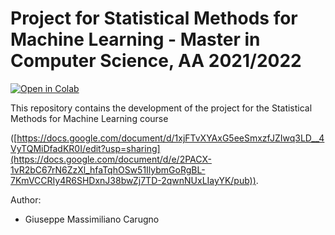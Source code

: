 # Project for Statistical Methods for Machine Learning - Master in Computer Science, AA 2021/2022

[![Open in Colab](https://colab.research.google.com/assets/colab-badge.svg)](https://colab.research.google.com/github/BeppeMaxCaru/StatisticalMethodsForML_CNN) 

This repository contains the development of the project for the Statistical Methods for Machine Learning course

([https://docs.google.com/document/d/1xjFTvXYAxG5eeSmxzfJZIwq3LD__4VyTQMiDfadKR0I/edit?usp=sharing](https://docs.google.com/document/d/e/2PACX-1vR2bC67rN6ZzXl_hfaTqhOSw51IlybmGoRgBL-7KmVCCRIy4R6SHDxnJ38bwZj7TD-2qwnNUxLIayYK/pub)).  

Author:
- Giuseppe Massimiliano Carugno
